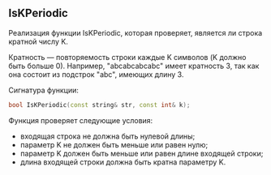 ## IsKPeriodic

Реализация функции IsKPeriodic, которая проверяет, является ли строка кратной числу K.

Кратность — повторяемость строки каждые K символов (K должно быть больше 0). Например, "abcabcabcabc" имеет кратность 3, так как она состоит из подстрок "abc", имеющих длину 3.

Сигнатура функции:
```cpp
bool IsKPeriodic(const string& str, const int& k);

```

Функция проверяет следующие условия:
- входящая строка не должна быть нулевой длины; 
- параметр K не должен быть меньше или равен нулю;
- параметр K должен быть меньше или равен длине входящей строки;
- длина входящей строки должна быть кратна параметру K.
